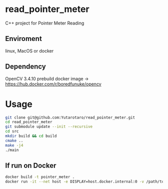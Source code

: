 # read_pointer_meter
C++ project for Pointer Meter Reading

## Enviroment
linux, MacOS or docker 

## Dependency
OpenCV 3.4.10
prebuild docker image → https://hub.docker.com/r/boredfunuke/opencv

# Usage

```bash
git clone git@github.com:Yutarotaro/read_pointer_meter.git
cd read_pointer_meter
git submodule update --init --recursive
cd src
mkdir build && cd build
cmake ..
make -j4
./main
```

## If run on Docker

```bash
docker build -t pointer_meter .
docker run -it --net host -e DISPLAY=host.docker.internal:0 -v /path/to/src:/read_pointer_meter pointer_meter
``` 
